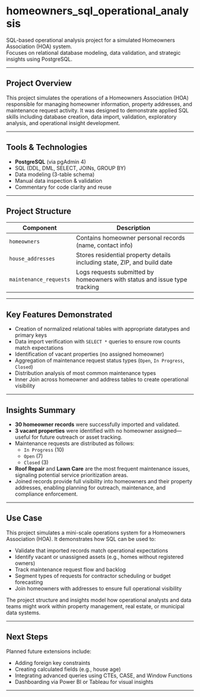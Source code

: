 # homeowners_sql_operational_analysis

SQL-based operational analysis project for a simulated Homeowners Association (HOA) system.  
Focuses on relational database modeling, data validation, and strategic insights using PostgreSQL.

---

## Project Overview

This project simulates the operations of a Homeowners Association (HOA) responsible for managing homeowner information, property addresses, and maintenance request activity. It was designed to demonstrate applied SQL skills including database creation, data import, validation, exploratory analysis, and operational insight development.

---

## Tools & Technologies

- **PostgreSQL** (via pgAdmin 4)
- SQL (DDL, DML, SELECT, JOINs, GROUP BY)
- Data modeling (3-table schema)
- Manual data inspection & validation
- Commentary for code clarity and reuse

---

## Project Structure

| Component               | Description                                                                 |
|------------------------|-----------------------------------------------------------------------------|
| `homeowners`           | Contains homeowner personal records (name, contact info)                    |
| `house_addresses`      | Stores residential property details including state, ZIP, and build date    |
| `maintenance_requests` | Logs requests submitted by homeowners with status and issue type tracking   |

---

## Key Features Demonstrated

- Creation of normalized relational tables with appropriate datatypes and primary keys
- Data import verification with `SELECT *` queries to ensure row counts match expectations
- Identification of vacant properties (no assigned homeowner)
- Aggregation of maintenance request status types (`Open`, `In Progress`, `Closed`)
- Distribution analysis of most common maintenance types
- Inner Join across homeowner and address tables to create operational visibility

---

## Insights Summary

- **30 homeowner records** were successfully imported and validated.
- **3 vacant properties** were identified with no homeowner assigned—useful for future outreach or asset tracking.
- Maintenance requests are distributed as follows:
  - `In Progress` (10)
  - `Open` (7)
  - `Closed` (3)
- **Roof Repair** and **Lawn Care** are the most frequent maintenance issues, signaling potential service prioritization areas.
- Joined records provide full visibility into homeowners and their property addresses, enabling planning for outreach, maintenance, and compliance enforcement.

---

## Use Case

This project simulates a mini-scale operations system for a Homeowners Association (HOA). It demonstrates how SQL can be used to:
- Validate that imported records match operational expectations
- Identify vacant or unassigned assets (e.g., homes without registered owners)
- Track maintenance request flow and backlog
- Segment types of requests for contractor scheduling or budget forecasting
- Join homeowners with addresses to ensure full operational visibility

The project structure and insights model how operational analysts and data teams might work within property management, real estate, or municipal data systems.

---

## Next Steps

Planned future extensions include:
- Adding foreign key constraints
- Creating calculated fields (e.g., house age)
- Integrating advanced queries using CTEs, CASE, and Window Functions
- Dashboarding via Power BI or Tableau for visual insights

---


